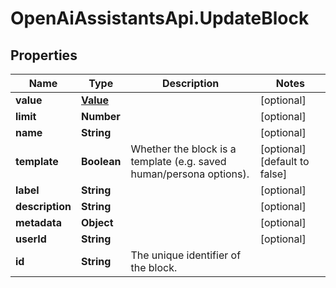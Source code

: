 # OpenAiAssistantsApi.UpdateBlock

## Properties

Name | Type | Description | Notes
------------ | ------------- | ------------- | -------------
**value** | [**Value**](Value.md) |  | [optional] 
**limit** | **Number** |  | [optional] 
**name** | **String** |  | [optional] 
**template** | **Boolean** | Whether the block is a template (e.g. saved human/persona options). | [optional] [default to false]
**label** | **String** |  | [optional] 
**description** | **String** |  | [optional] 
**metadata** | **Object** |  | [optional] 
**userId** | **String** |  | [optional] 
**id** | **String** | The unique identifier of the block. | 


